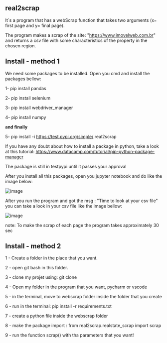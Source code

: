 ## real2scrap

It`s a program that has a webScrap function that takes two arguments (x= first page and y= final page).

The program makes a scrap of the site: "https://www.imovelweb.com.br" and returns a csv file with some characteristics of the property in the chosen region.


## Install - method 1

We need some packages to be installed. Open you cmd and install the packages bellow:

  1- pip install pandas
  
  2- pip install selenium
  
  3- pip install webdriver_manager
  
  4- pip install numpy
  
  **and finally**
  
  5- pip install -i https://test.pypi.org/simple/ real2scrap
  
If you have any doubt about how to install a package in python, take a look at this tutorial: https://www.datacamp.com/tutorial/pip-python-package-manager
  
The package is still in testpypi until it passes your approval

After you install all this packages, open you jupyter notebook and do like the image below:

![image](https://user-images.githubusercontent.com/123965126/219512577-69e371d0-3323-400e-bd81-7a0c60c51e67.png)

After you run the program and got the msg : "Time to look at your csv file" you can take a look in your csv file like the image bellow:

![image](https://user-images.githubusercontent.com/123965126/219512754-6b2a9411-5005-4f91-8f97-1b2a3d937530.png)

note: To make the scrap of each page the program takes approximately 30 sec

## Install - method 2

1 - Create a folder in the place that you want.

2 - open git bash in this folder.

3 - clone my projet using: git clone

4 - Open my folder in the program that you want, pycharm or vscode

5 - in the terminal, move to webscrap folder inside the folder that you create

6 - run in the terminal: pip install -r requirements.txt

7 - create a python file inside the webscrap folder

8 - make the package import : from real2scrap.realstate_scrap import scrap

9 - run the function scrap() with tha parameters that you want!



